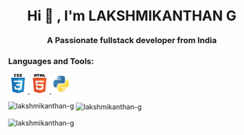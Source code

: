 <h1 align="center">Hi 👋 , I'm LAKSHMIKANTHAN G</h1>
<h3 align="center">A Passionate fullstack developer from India</h3>


<p align="left">
</p>

<h3 align="left">Languages and Tools:</h3>
<p align="left"> <a href="https://www.w3schools.com/css/" target="_blank" rel="noreferrer"> <img src="https://raw.githubusercontent.com/devicons/devicon/master/icons/css3/css3-original-wordmark.svg" alt="css3" width="40" height="40"/> </a> <a href="https://www.w3.org/html/" target="_blank" rel="noreferrer"> <img src="https://raw.githubusercontent.com/devicons/devicon/master/icons/html5/html5-original-wordmark.svg" alt="html5" width="40" height="40"/> </a> <a href="https://www.python.org" target="_blank" rel="noreferrer"> <img src="https://raw.githubusercontent.com/devicons/devicon/master/icons/python/python-original.svg" alt="python" width="40" height="40"/> </a> </p>

<p><img align="left" src="https://github-readme-stats.vercel.app/api/top-langs?username=lakshmikanthan-g&show_icons=true&locale=en&layout=compact" alt="lakshmikanthan-g" /></p>

<p>&nbsp;<img align="center" src="https://github-readme-stats.vercel.app/api?username=lakshmikanthan-g&show_icons=true&locale=en" alt="lakshmikanthan-g" /></p>

<p><img align="center" src="https://github-readme-streak-stats.herokuapp.com/?user=lakshmikanthan-g&" alt="lakshmikanthan-g" /></p>
